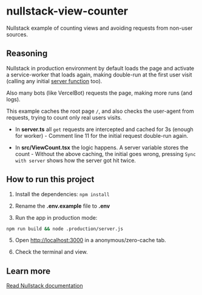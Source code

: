 # nullstack-view-counter

Nullstack example of counting views and avoiding requests from non-user sources.

## Reasoning

Nullstack in production environment by default loads the page and activate a service-worker that loads again, making double-run at the first user visit (calling any initial [server function](https://nullstack.app/server-functions) too).

Also many bots (like VercelBot) requests the page, making more runs (and logs).

This example caches the root page `/`, and also checks the user-agent from requests, trying to count only real users visits.

- In **server.ts** all `get` requests are intercepted and cached for 3s (enough for worker) - Comment line 11 for the initial request double-run again.

- In **src/ViewCount.tsx** the logic happens. A server variable stores the count - Without the above caching, the initial goes wrong, pressing `Sync with server` shows how the server got hit twice.

## How to run this project

1. Install the dependencies: `npm install`

2. Rename the **.env.example** file to **.env**

3. Run the app in production mode:

```sh
npm run build && node .production/server.js
```

5. Open [http://localhost:3000](http://localhost:3000) in a anonymous/zero-cache tab.

6. Check the terminal and view.

## Learn more

[Read Nullstack documentation](https://nullstack.app/documentation)